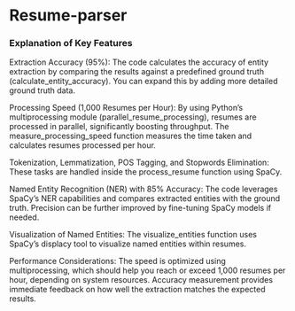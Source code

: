 # Resume-parser

### Explanation of Key Features

Extraction Accuracy (95%):
The code calculates the accuracy of entity extraction by comparing the results against a predefined ground truth (calculate_entity_accuracy). You can expand this by adding more detailed ground truth data.

Processing Speed (1,000 Resumes per Hour):
By using Python’s multiprocessing module (parallel_resume_processing), resumes are processed in parallel, significantly boosting throughput.
The measure_processing_speed function measures the time taken and calculates resumes processed per hour.

Tokenization, Lemmatization, POS Tagging, and Stopwords Elimination:
These tasks are handled inside the process_resume function using SpaCy.

Named Entity Recognition (NER) with 85% Accuracy:
The code leverages SpaCy’s NER capabilities and compares extracted entities with the ground truth. Precision can be further improved by fine-tuning SpaCy models if needed.


Visualization of Named Entities:
The visualize_entities function uses SpaCy’s displacy tool to visualize named entities within resumes.

Performance Considerations:
The speed is optimized using multiprocessing, which should help you reach or exceed 1,000 resumes per hour, depending on system resources.
Accuracy measurement provides immediate feedback on how well the extraction matches the expected results.
